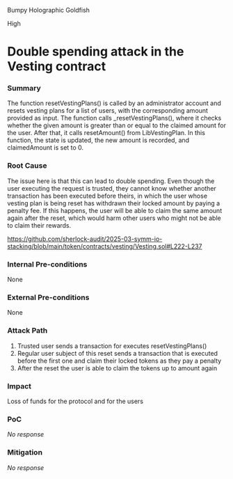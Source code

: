Bumpy Holographic Goldfish

High

# Double spending attack in the Vesting contract

### Summary

The function resetVestingPlans() is called by an administrator account and resets vesting plans for a list of users, with the corresponding amount provided as input. The function calls _resetVestingPlans(), where it checks whether the given amount is greater than or equal to the claimed amount for the user. After that, it calls resetAmount() from LibVestingPlan. In this function, the state is updated, the new amount is recorded, and claimedAmount is set to 0.



### Root Cause

The issue here is that this can lead to double spending. Even though the user executing the request is trusted, they cannot know whether another transaction has been executed before theirs, in which the user whose vesting plan is being reset has withdrawn their locked amount by paying a penalty fee. If this happens, the user will be able to claim the same amount again after the reset, which would harm other users who might not be able to claim their rewards.

https://github.com/sherlock-audit/2025-03-symm-io-stacking/blob/main/token/contracts/vesting/Vesting.sol#L222-L237


### Internal Pre-conditions

None

### External Pre-conditions

None

### Attack Path

1. Trusted user sends a transaction for executes resetVestingPlans()
2. Regular user subject of this reset sends a transaction that is executed before the first one and claim their locked tokens as they pay a penalty
3. After the reset the user  is able to claim the tokens up to amount again

### Impact

Loss of funds for the protocol and for the users

### PoC

_No response_

### Mitigation

_No response_